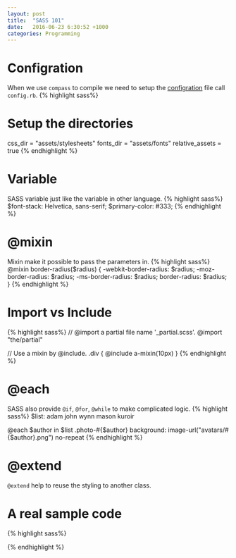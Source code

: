 ```yaml
---
layout: post
title:  "SASS 101"
date:   2016-06-23 6:30:52 +1000
categories: Programming
---
```

Configration
============
When we use `compass` to compile we need to setup the [configration](http://compass-style.org/help/documentation/configuration-reference/) file call `config.rb`.
{% highlight sass%}
# Setup the directories
css_dir = "assets/stylesheets"
fonts_dir = "assets/fonts"
relative_assets = true
{% endhighlight %}

Variable
========
SASS variable just like the variable in other language. 
{% highlight sass%}
$font-stack:    Helvetica, sans-serif;
$primary-color: #333;
{% endhighlight %}

@mixin
======
Mixin make it possible to pass the parameters in.
{% highlight sass%}
@mixin border-radius($radius) {
  -webkit-border-radius: $radius;
     -moz-border-radius: $radius;
      -ms-border-radius: $radius;
          border-radius: $radius;
}
{% endhighlight %}

Import vs Include
=================
{% highlight sass%}
// @import a partial file name '_partial.scss'. 
@import "the/partial"

// Use a mixin by @include.
.div {
  @include a-mixin(10px)
}
{% endhighlight %}

@each
=====
SASS also provide `@if`, `@for`, `@while` to make complicated logic.
{% highlight sass%}
$list: adam john wynn mason kuroir

  @each $author in $list
    .photo-#{$author}
      background: image-url("avatars/#{$author}.png") no-repeat
{% endhighlight %}


@extend
=======
`@extend` help to reuse the styling to another class.

A real sample code
==================
{% highlight sass%}

{% endhighlight %}
